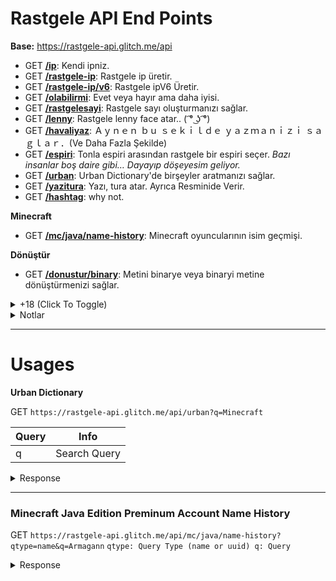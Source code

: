 # Rastgele API End Points

**Base:** https://rastgele-api.glitch.me/api

- GET **[/ip](https://rastgele-api.glitch.me/api/ip)**: Kendi ipniz.
- GET **[/rastgele-ip](https://rastgele-api.glitch.me/api/rastgele-ip)**: Rastgele ip üretir.
- GET **[/rastgele-ip/v6](https://rastgele-api.glitch.me/api/rastgele-ip/v6)**: Rastgele ipV6 Üretir.
- GET **[/olabilirmi](https://rastgele-api.glitch.me/api/olabilirmi)**: Evet veya hayır ama daha iyisi.
- GET **[/rastgelesayi](https://rastgele-api.glitch.me/api/rastgelesayi)**: Rastgele sayı oluşturmanızı sağlar.
- GET **[/lenny](https://rastgele-api.glitch.me/api/lenny)**: Rastgele lenny face atar.. ( ͡° ͜ʖ ͡°)
- GET **[/havaliyaz](https://rastgele-api.glitch.me/api/havaliyaz)**: Ａｙｎｅｎ  ｂｕ  ｓｅｋｉｌｄｅ  ｙａｚｍａｎｉｚｉ  ｓａｇｌａｒ．(Ve Daha Fazla Şekilde)
- GET **[/espiri](https://rastgele-api.glitch.me/api/espiri)**: Tonla espiri arasından rastgele bir espiri seçer.  *Bazı insanlar boş daire gibi… Dayayıp döşeyesim geliyor.*
- GET **[/urban](https://rastgele-api.glitch.me/api/urban)**: Urban Dictionary'de birşeyler aratmanızı sağlar.
- GET **[/yazitura](https://rastgele-api.glitch.me/api/yazitura)**: Yazı, tura atar. Ayrıca Resminide Verir.
- GET **[/hashtag](https://rastgele-api.glitch.me/api/hashtag)**: why not.

__Minecraft__

- GET **[/mc/java/name-history](https://rastgele-api.glitch.me/api/mc/java/name-history)**: Minecraft oyuncularının isim geçmişi.

__Dönüştür__

- GET **[/donustur/binary](https://rastgele-api.glitch.me/api/donustur/binary)**: Metini binarye veya binaryi metine dönüştürmenizi sağlar.


<details>
  <summary>+18 (Click To Toggle)</summary>
  
__NSFW__

- GET **[/nsfw/video](http://rastgele-api.glitch.me/api/nsfw/video)** - P()rn() videoları (`xvideos, sex.com, pornhub.com, redtube`)
- GET **[/nsfw/gif](http://rastgele-api.glitch.me/api/nsfw/gif)** - P()rn() Gifleri (`sex.com, pornhub.com`)

</details>


<details>
  <summary>Notlar</summary>
  
> **1.** Apiden gelen her cevap türkçedir.

> **2.** Api rate-limiti __dakikada 100__ istekdir.
</details>

---

# Usages

__Urban Dictionary__

GET `https://rastgele-api.glitch.me/api/urban?q=Minecraft`

Query | Info
------|------
q     | Search Query

<details>
  <summary>Response</summary>
  
  ```json
 {
  "status": "ok",
  "response": {
    "total": 10,
    "results": [
      {
        "word": "Minecraft",
        "owner": "SibunaS",
        "definition": "[What is this] 'Physics' you speak of, [is it] [magic]?",
        "example": "Person 1: How is that castle being help up by a 20 foot tall stick?\r\nPerson 2: Minecraft\r\nPerson 1: But it's not physically possible!\r\nPerson 2: [What is this] 'Physics' you speak of, is it magic?\r\nPerson 1: It's the [governing] law [o-]\r\nPerson 2: MINECRAFT!(Bitch slaps person 1)",
        "additional": {
          "vote": {
            "like": 746,
            "dislike": 120
          },
          "cennections": {
            "url": "http://minecraft.urbanup.com/6730949",
            "id": 6730949
          },
          "date": "2012-08-26T00:00:00.000Z"
        }
      },
      {
        "word": "Minecraft",
        "owner": "Logdotzip",
        "definition": "Cheap and [legal] alternative to drugs. [This shit] will [sap] your life away.",
        "example": "A: Hey Tony, you wanna go to a party? There's booze and chicks an-\n\nB: FUCK OFF I'M BUILDING A [CASTLE] AND [MOAT] ON [MINECRAFT].",
        "additional": {
          "vote": {
            "like": 5233,
            "dislike": 1333
          },
          "cennections": {
            "url": "http://minecraft.urbanup.com/5345893",
            "id": 5345893
          },
          "date": "2010-11-10T00:00:00.000Z"
        }
      },
      {
        "word": "Minecraft",
        "owner": "xXChibitaliaXx",
        "definition": "A [virtual] drug that will probably take over your [childhood] and [teenage years].",
        "example": "Guy 1 - Hey, Do you wanna go to my house and watch the game?\r\nGuy 2 - FUCK YEAH! I JUST KILLED A [CREEPER]!\r\nMother [down stairs] - What's going on up there?!\r\nGuy 2 - He's on [minecraft] again...",
        "additional": {
          "vote": {
            "like": 221,
            "dislike": 48
          },
          "cennections": {
            "url": "http://minecraft.urbanup.com/6483983",
            "id": 6483983
          },
          "date": "2012-03-06T00:00:00.000Z"
        }
      },
      {
        "word": "Minecraft",
        "owner": "Seelad",
        "definition": "A [kick ass] game that is being built slowly. [The creator] is [notch], and he programs the game.",
        "example": "Person1: [Hey].\r\nPerson2: [Shut the fuck up]! I'm [playing Minecraft]!",
        "additional": {
          "vote": {
            "like": 6636,
            "dislike": 1920
          },
          "cennections": {
            "url": "http://minecraft.urbanup.com/5024805",
            "id": 5024805
          },
          "date": "2010-06-09T00:00:00.000Z"
        }
      },
      {
        "word": "Minecraft",
        "owner": "Mikeandike123456789",
        "definition": "Minecraft is a game where when you play it once, u will never go outside or get [excersize] again. It is like a cheap drug in which you build and remove [blocks] to make [awe inspiring] structures.",
        "example": "Friend: Hey dude lets go to a party. Lots of [hot chicks] there.\n\nYou: What server is it on?\n\nFriend: What? Server?\n\nYou: Minecraft [party's] have to [b on] servers!",
        "additional": {
          "vote": {
            "like": 1368,
            "dislike": 484
          },
          "cennections": {
            "url": "http://minecraft.urbanup.com/5431335",
            "id": 5431335
          },
          "date": "2010-12-12T00:00:00.000Z"
        }
      },
      {
        "word": "Minecraft",
        "owner": "Minecrafterererererer",
        "definition": "A suitable [alternative] to some [illegal] [substance].",
        "example": "Person 1: Wanna come round me and do come [crack]?\r\nPerson 2: I [kicked] that for Minecraft.\r\nPerson 1: What the fuck is that?\r\nPerson 2: Just a ga- FUCK A [CREEPER]!",
        "additional": {
          "vote": {
            "like": 1509,
            "dislike": 551
          },
          "cennections": {
            "url": "http://minecraft.urbanup.com/5723632",
            "id": 5723632
          },
          "date": "2011-04-05T00:00:00.000Z"
        }
      },
      {
        "word": "Minecraft",
        "owner": "Idekwia",
        "definition": "Minecraft is a sandbox video game created and designed by Swedish game designer Markus \"Notch\" [Persson], and later fully developed and published by [Mojang]. Wikipedia\r\nInitial release date: [May 17], 2009\r\nPlatforms: PlayStation 4, PlayStation Vita, Wii U, Nintendo Switch, Android, PlayStation 3, Xbox One, MORE\r\nDid you know: \"Minecraft\" is the best-selling PC game (26 million copies sold). wikipedia.org",
        "example": "\"[I Love] [Playing Minecraft]!\"",
        "additional": {
          "vote": {
            "like": 14,
            "dislike": 2
          },
          "cennections": {
            "url": "http://minecraft.urbanup.com/11995426",
            "id": 11995426
          },
          "date": "2017-09-25T00:00:00.000Z"
        }
      },
      {
        "word": "Minecraft",
        "owner": "Kitty Carvis",
        "definition": "The single most [addicting] game in the world, [side effects] are anti-sociality, fear of light, explodingpenisphobia, a fear of [the Creeper], occasional dreams only in blocks and thinking Minecraft is real.",
        "example": "person1: I punched my [refrigerator] to get milk.\n\nperson2: You dumbass you know you need a bucket for milk\n\nperson3: Minecraft is [not real] you need a fucking cup for milk [dumbasses]!\n\nperson1,2: Um, We knew that",
        "additional": {
          "vote": {
            "like": 108,
            "dislike": 35
          },
          "cennections": {
            "url": "http://minecraft.urbanup.com/6064603",
            "id": 6064603
          },
          "date": "2011-09-07T00:00:00.000Z"
        }
      },
      {
        "word": "Minecraft",
        "owner": "davidjl123",
        "definition": "Minecraft is a game written in Java created by [Mojang] AB in 2009. Minecraft has two current variants - Classic (which is free) and Beta (which you have to pay for).\r\n[In Beta], the main goal is to survive. At night, monsters spawn (but not in Peaceful mode) and attack you so you need to craft items and tools to help you survive. You also need to eat regularly.\n\nMinecraft has gone through many development stages:\n\nClassic - the oldest version. It is still playable and has multiplayer. In Classic, you have an infinite amount of blocks, no health, and no [mobs].\n\nSurvival Test - Part of Classic, very basic compared to the Survival we play and know today.\n\n[Indev] - Added a number of new features, including [crafting], torches, and tools.\n\nInfdev - Added the ability to have an infinite playing surface.\n\nAlpha - Added [biomes], [nether], sneaking, and much more.\n\nBeta - The current version of Minecraft. Added beds (which can skip the night), more mobs such as [endermen] and wolves (which can be tamed with bones and attack monsters), and many more.\n\nMultiplayer is in both Classic and Beta, which allows, well, multiplayer, duhhhh",
        "example": "Girlfriend: Why aren't you spending much time with me, [Greg]?\r\nGreg: SHUT UP AND [GO AWAY], I'M [PLAYING MINECRAFT]",
        "additional": {
          "vote": {
            "like": 86,
            "dislike": 30
          },
          "cennections": {
            "url": "http://minecraft.urbanup.com/6142427",
            "id": 6142427
          },
          "date": "2011-10-16T00:00:00.000Z"
        }
      },
      {
        "word": "Minecraft",
        "owner": "DrPooptickler",
        "definition": "The meeting place of all annoying 10-12 year olds. [Nobody knows] what they are talking about because they are speaking in a very [broken English] that scientists suspect are from the child being hit in the head so hard that his head [slammed] into the keyboard.",
        "example": "Jim: Tim, do you play minecraft?\r\nTim: [yersh] i em tho [gud] it [ti]",
        "additional": {
          "vote": {
            "like": 201,
            "dislike": 80
          },
          "cennections": {
            "url": "http://minecraft.urbanup.com/8027644",
            "id": 8027644
          },
          "date": "2014-12-30T00:00:00.000Z"
        }
      }
    ]
  }
}
  ```
</details>

---

### Minecraft Java Edition Preminum Account Name History

GET `https://rastgele-api.glitch.me/api/mc/java/name-history?qtype=name&q=Armagann`
`qtype: Query Type (name or uuid)
q: Query`

<details>
  <summary>Response</summary>
  
  ```json
  {
  "status": "ok",
  "response": [
    "HDNameHD",
    "ArmaganDCS",
    "Armagann"
  ]
}
  ```
</details>
